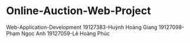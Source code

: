 # Online-Auction-Web-Project
Web-Application-Development
19127383-Huỳnh Hoàng Giang
19127098-Phạm Ngọc Anh
19127059-Lê Hoàng Phúc

